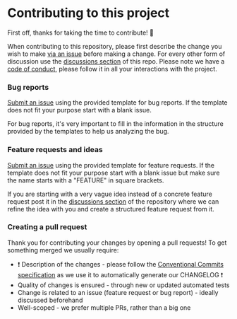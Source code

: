 # Contributing to this project

First off, thanks for taking the time to contribute! 🎉

When contributing to this repository, please first describe the change you wish to make [via an issue](https://github.com/cardano-foundation/cardano-connect-with-wallet/issues/new) before making a change. For every other form of discussion use the [discussions section](https://github.com/cardano-foundation/cardano-connect-with-wallet/discussions) of this repo.
Please note we have a [code of conduct](https://github.com/cardano-foundation/cardano-connect-with-wallet/blob/main/CODE_OF_CONDUCT.md), please follow it in all your interactions with the project.

### Bug reports

[Submit an issue](https://github.com/cardano-foundation/cardano-connect-with-wallet/issues/new) using the provided template for bug reports. If the template does not fit your purpose start with a blank issue.

For bug reports, it's very important to fill in the information in the structure provided by the templates to help us analyzing the bug.

### Feature requests and ideas

[Submit an issue](https://github.com/cardano-foundation/cardano-connect-with-wallet/issues/new) using the provided template for feature requests. If the template does not fit your purpose start with a blank issue but make sure the name starts with a "FEATURE" in square brackets.

If you are starting with a very vague idea instead of a concrete feature request post it in the [discussions section](https://github.com/cardano-foundation/cardano-connect-with-wallet/discussions) of the repository where we can refine the idea with you and create a structured feature request from it.

### Creating a pull request

Thank you for contributing your changes by opening a pull requests! To get something merged we usually require:

- ❗ Description of the changes - please follow the [Conventional Commits specification](https://www.conventionalcommits.org/en/v1.0.0/#specification) as we use it to automatically generate our CHANGELOG ❗
- Quality of changes is ensured - through new or updated automated tests
- Change is related to an issue (feature request or bug report) - ideally discussed beforehand
- Well-scoped - we prefer multiple PRs, rather than a big one
